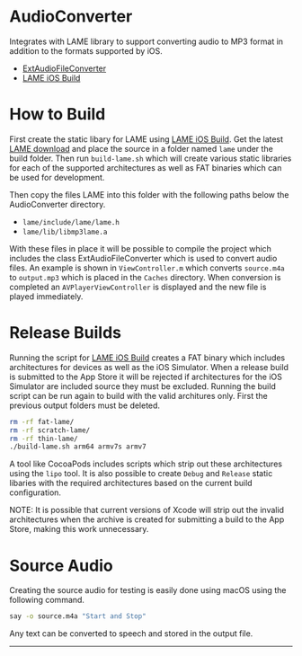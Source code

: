 # AudioConverter

Integrates with LAME library to support converting audio to MP3 format
in addition to the formats supported by iOS.

 * [ExtAudioFileConverter]
 * [LAME iOS Build]

# How to Build

First create the static libary for LAME using [LAME iOS Build]. Get the latest 
[LAME download] and place the source in a folder named `lame` under the build folder.
Then run `build-lame.sh` which will create various static libraries for each of the
supported architectures as well as FAT binaries which can be used for development.

Then copy the files LAME into this folder with the following paths below the AudioConverter
directory.

* `lame/include/lame/lame.h`
* `lame/lib/libmp3lame.a`

With these files in place it will be possible to compile the project which includes the
class ExtAudioFileConverter which is used to convert audio files. An example is shown
in `ViewController.m` which converts `source.m4a` to `output.mp3` which is placed in the
`Caches` directory. When conversion is completed an `AVPlayerViewController` is displayed
and the new file is played immediately.

# Release Builds

Running the script for [LAME iOS Build] creates a FAT binary which includes architectures
for devices as well as the iOS Simulator. When a release build is submitted to the 
App Store it will be rejected if architectures for the iOS Simulator are included source
they must be excluded. Running the build script can be run again to build with the valid
architures only. First the previous output folders must be deleted.

```sh
rm -rf fat-lame/
rm -rf scratch-lame/
rm -rf thin-lame/
./build-lame.sh arm64 armv7s armv7
```
A tool like CocoaPods includes scripts which strip out these architectures using the 
`lipo` tool. It is also possible to create `Debug` and `Release` static libaries with 
the required architectures based on the current build configuration.

NOTE: It is possible that current versions of Xcode will strip out the invalid architectures
when the archive is created for submitting a build to the App Store, making this work
unnecessary.

# Source Audio

Creating the source audio for testing is easily done using macOS using the following
command.

```sh
say -o source.m4a "Start and Stop"
```

Any text can be converted to speech and stored in the output file.

---

[ExtAudioFileConverter]: https://github.com/lixing123/ExtAudioFileConverter
[LAME iOS Build]: https://github.com/kewlbear/lame-ios-build
[LAME download]: https://sourceforge.net/projects/lame/files/lame/3.99/